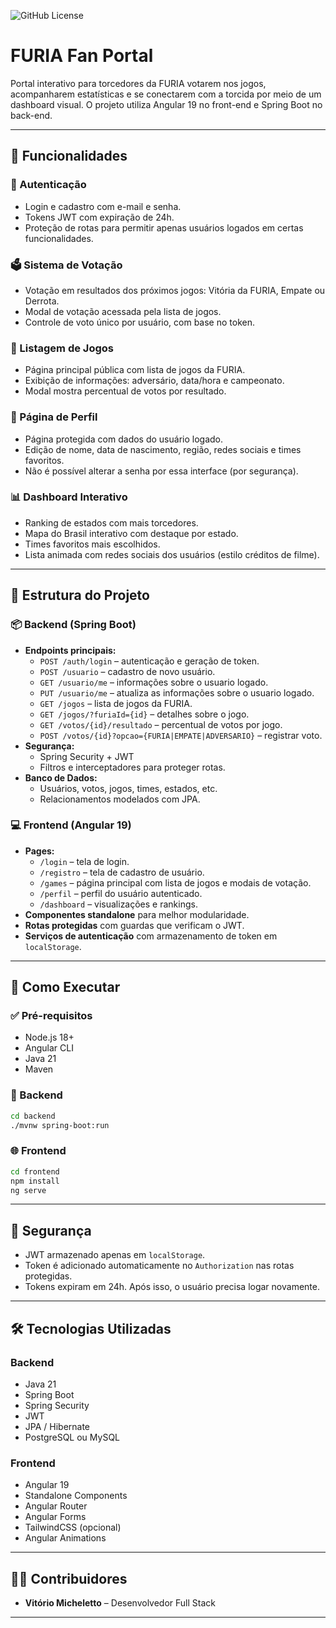 
![GitHub License](https://img.shields.io/github/license/Vitoriomic/furia)

# FURIA Fan Portal

Portal interativo para torcedores da FURIA votarem nos jogos, acompanharem estatísticas e se conectarem com a torcida por meio de um dashboard visual. O projeto utiliza Angular 19 no front-end e Spring Boot no back-end.

---

## 📌 Funcionalidades

### 👥 Autenticação
- Login e cadastro com e-mail e senha.
- Tokens JWT com expiração de 24h.
- Proteção de rotas para permitir apenas usuários logados em certas funcionalidades.

### 🗳️ Sistema de Votação
- Votação em resultados dos próximos jogos: Vitória da FURIA, Empate ou Derrota.
- Modal de votação acessada pela lista de jogos.
- Controle de voto único por usuário, com base no token.

### 📅 Listagem de Jogos
- Página principal pública com lista de jogos da FURIA.
- Exibição de informações: adversário, data/hora e campeonato.
- Modal mostra percentual de votos por resultado.

### 👤 Página de Perfil
- Página protegida com dados do usuário logado.
- Edição de nome, data de nascimento, região, redes sociais e times favoritos.
- Não é possível alterar a senha por essa interface (por segurança).

### 📊 Dashboard Interativo
- Ranking de estados com mais torcedores.
- Mapa do Brasil interativo com destaque por estado.
- Times favoritos mais escolhidos.
- Lista animada com redes sociais dos usuários (estilo créditos de filme).

---

## 🧱 Estrutura do Projeto

### 📦 Backend (Spring Boot)
- **Endpoints principais:**
  - `POST /auth/login` – autenticação e geração de token.
  - `POST /usuario` – cadastro de novo usuário.
  - `GET /usuario/me` – informações sobre o usuario logado.
  - `PUT /usuario/me` – atualiza as informações sobre o usuario logado.
  - `GET /jogos` – lista de jogos da FURIA.
  - `GET /jogos/?furiaId={id}` – detalhes sobre o jogo.
  - `GET /votos/{id}/resultado` – percentual de votos por jogo.
  - `POST /votos/{id}?opcao={FURIA|EMPATE|ADVERSARIO}` – registrar voto.
- **Segurança:**
  - Spring Security + JWT
  - Filtros e interceptadores para proteger rotas.
- **Banco de Dados:**
  - Usuários, votos, jogos, times, estados, etc.
  - Relacionamentos modelados com JPA.

### 💻 Frontend (Angular 19)
- **Pages:**
  - `/login` – tela de login.
  - `/registro` – tela de cadastro de usuário.
  - `/games` – página principal com lista de jogos e modais de votação.
  - `/perfil` – perfil do usuário autenticado.
  - `/dashboard` – visualizações e rankings.
- **Componentes standalone** para melhor modularidade.
- **Rotas protegidas** com guardas que verificam o JWT.
- **Serviços de autenticação** com armazenamento de token em `localStorage`.

---

## 🚀 Como Executar

### ✅ Pré-requisitos
- Node.js 18+
- Angular CLI
- Java 21
- Maven

### 📁 Backend

```bash
cd backend
./mvnw spring-boot:run
```

### 🌐 Frontend

```bash
cd frontend
npm install
ng serve
```

---

## 🔐 Segurança

- JWT armazenado apenas em `localStorage`.
- Token é adicionado automaticamente no `Authorization` nas rotas protegidas.
- Tokens expiram em 24h. Após isso, o usuário precisa logar novamente.

---

## 🛠 Tecnologias Utilizadas

### Backend
- Java 21
- Spring Boot
- Spring Security
- JWT
- JPA / Hibernate
- PostgreSQL ou MySQL

### Frontend
- Angular 19
- Standalone Components
- Angular Router
- Angular Forms
- TailwindCSS (opcional)
- Angular Animations

---

## 👨‍💻 Contribuidores

- **Vitório Micheletto** – Desenvolvedor Full Stack

---
